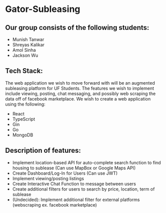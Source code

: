 # Gator-Subleasing

## Our group consists of the following students:

- Munish Tanwar
- Shreyas Kalikar
- Amol Sinha
- Jackson Wu

## Tech Stack:

The web application we wish to move forward with will be an augmented subleasing platform for UF Students. The features we wish to implement include viewing, posting, chat messaging, and possibly web scraping the data off of facebook marketplace. We wish to create a web application using the following:
- React
- TypeScript
- Gin
- Go
- MongoDB

## Description of features:

- Implement location-based API for auto-complete search function to find housing to sublease (Can use MapBox or Google Maps API)
- Create Dashboard/Log-In for Users (Can use JWT)
- Implement viewing/posting listings
- Create Interactive Chat Function to message between users
- Create additional filters for users to search by price, location, term of sublease
- (Undecided): Implement additional filter for external platforms (webscraping ex. facebook marketplace)

